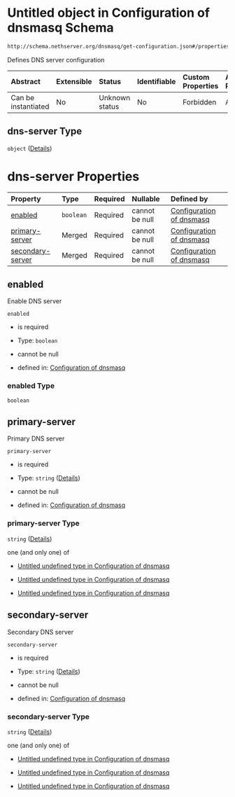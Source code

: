 # Untitled object in Configuration of dnsmasq Schema

```txt
http://schema.nethserver.org/dnsmasq/get-configuration.json#/properties/dns-server
```

Defines DNS server configuration

| Abstract            | Extensible | Status         | Identifiable | Custom Properties | Additional Properties | Access Restrictions | Defined In                                                                        |
| :------------------ | :--------- | :------------- | :----------- | :---------------- | :-------------------- | :------------------ | :-------------------------------------------------------------------------------- |
| Can be instantiated | No         | Unknown status | No           | Forbidden         | Allowed               | none                | [get-configuration.json\*](dnsmasq/get-configuration.json "open original schema") |

## dns-server Type

`object` ([Details](get-configuration-properties-dns-server.md))

# dns-server Properties

| Property                              | Type      | Required | Nullable       | Defined by                                                                                                                                                                                                          |
| :------------------------------------ | :-------- | :------- | :------------- | :------------------------------------------------------------------------------------------------------------------------------------------------------------------------------------------------------------------ |
| [enabled](#enabled)                   | `boolean` | Required | cannot be null | [Configuration of dnsmasq](get-configuration-properties-dns-server-properties-enabled.md "http://schema.nethserver.org/dnsmasq/get-configuration.json#/properties/dns-server/properties/enabled")                   |
| [primary-server](#primary-server)     | Merged    | Required | cannot be null | [Configuration of dnsmasq](get-configuration-properties-dns-server-properties-primary-server.md "http://schema.nethserver.org/dnsmasq/get-configuration.json#/properties/dns-server/properties/primary-server")     |
| [secondary-server](#secondary-server) | Merged    | Required | cannot be null | [Configuration of dnsmasq](get-configuration-properties-dns-server-properties-secondary-server.md "http://schema.nethserver.org/dnsmasq/get-configuration.json#/properties/dns-server/properties/secondary-server") |

## enabled

Enable DNS server

`enabled`

* is required

* Type: `boolean`

* cannot be null

* defined in: [Configuration of dnsmasq](get-configuration-properties-dns-server-properties-enabled.md "http://schema.nethserver.org/dnsmasq/get-configuration.json#/properties/dns-server/properties/enabled")

### enabled Type

`boolean`

## primary-server

Primary DNS server

`primary-server`

* is required

* Type: `string` ([Details](get-configuration-properties-dns-server-properties-primary-server.md))

* cannot be null

* defined in: [Configuration of dnsmasq](get-configuration-properties-dns-server-properties-primary-server.md "http://schema.nethserver.org/dnsmasq/get-configuration.json#/properties/dns-server/properties/primary-server")

### primary-server Type

`string` ([Details](get-configuration-properties-dns-server-properties-primary-server.md))

one (and only one) of

* [Untitled undefined type in Configuration of dnsmasq](get-configuration-properties-dns-server-properties-primary-server-oneof-0.md "check type definition")

* [Untitled undefined type in Configuration of dnsmasq](get-configuration-properties-dns-server-properties-primary-server-oneof-1.md "check type definition")

* [Untitled undefined type in Configuration of dnsmasq](get-configuration-properties-dns-server-properties-primary-server-oneof-2.md "check type definition")

## secondary-server

Secondary DNS server

`secondary-server`

* is required

* Type: `string` ([Details](get-configuration-properties-dns-server-properties-secondary-server.md))

* cannot be null

* defined in: [Configuration of dnsmasq](get-configuration-properties-dns-server-properties-secondary-server.md "http://schema.nethserver.org/dnsmasq/get-configuration.json#/properties/dns-server/properties/secondary-server")

### secondary-server Type

`string` ([Details](get-configuration-properties-dns-server-properties-secondary-server.md))

one (and only one) of

* [Untitled undefined type in Configuration of dnsmasq](get-configuration-properties-dns-server-properties-secondary-server-oneof-0.md "check type definition")

* [Untitled undefined type in Configuration of dnsmasq](get-configuration-properties-dns-server-properties-secondary-server-oneof-1.md "check type definition")

* [Untitled undefined type in Configuration of dnsmasq](get-configuration-properties-dns-server-properties-secondary-server-oneof-2.md "check type definition")
